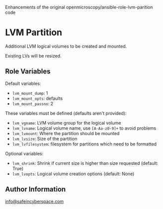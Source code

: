 Enhancements of the original openmicroscopy/ansible-role-lvm-parition code

LVM Partition
=============

Additional LVM logical volumes to be created and mounted.

Existing LVs will be resized.

Role Variables
--------------

Default variables:

- `lvm_mount_dump`: 1 
- `lvm_mount_opts`: defaults
- `lvm_mount_passno`: 2

These variables must be defined (defaults aren't provided):

- `lvm_vgname`: LVM volume group for the logical volume
- `lvm_lvname`: Logical volume name, use `[A-Aa-z0-9]+` to avoid problems
- `lvm_lvmount`: Where the partition should be mounted
- `lvm_lvsize`: Size of the partition
- `lvm_lvfilesystem`: filesystem for partitions which need to be formatted

Optional variables:

- `lvm_shrink`: Shrink if current size is higher than size requested (default: True)
- `lvm_lvopts`: Logical volume creation options (default: None)

Author Information
------------------

info@safeincyberspace.com
